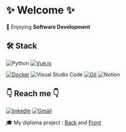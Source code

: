 # ✨ Welcome ✨

💫 Enjoying **Software Development**

## 🛠️ Stack

![Python](https://img.shields.io/badge/python-3670A0?style=for-the-badge&logo=python&logoColor=ffdd54)
[![Vue.js](https://img.shields.io/badge/vuejs-%2335495e.svg?style=for-the-badge&logo=vuedotjs&logoColor=%234FC08D)](https://vuejs.org/)

[![Docker](https://img.shields.io/badge/docker-%230db7ed.svg?style=for-the-badge&logo=docker&logoColor=white)](https://www.docker.com/)
![Visual Studio Code](https://img.shields.io/badge/Visual%20Studio%20Code-0078d7.svg?style=for-the-badge&logo=visual-studio-code&logoColor=white)
[![Git](https://img.shields.io/badge/git-%23F05033.svg?style=for-the-badge&logo=git&logoColor=white)](https://git-scm.com/)
![Notion](https://img.shields.io/badge/Notion-%23000000.svg?style=for-the-badge&logo=notion&logoColor=white)

## 👇 Reach me 👇

[![linkedin](https://img.shields.io/badge/linkedin-0A66C2?style=for-the-badge&logo=linkedin&logoColor=white)](https://linkedin.com/in/joanne-longeville) [![Gmail](https://img.shields.io/badge/Gmail-D14836?style=for-the-badge&logo=gmail&logoColor=white)](mailto:joanne.longeville@gmail.com)


🎓 My diploma project : [Back](https://github.com/JoanneLongeville/SportFirst-Back) and [Front](https://github.com/JoanneLongeville/SportFirst-Front)

